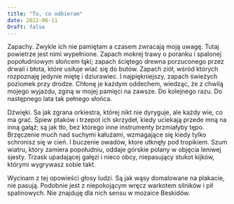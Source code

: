```yaml
---
title: "To, co odbieram"
date: 2022-06-11
Draft: false
---
```


Zapachy. Zwykle ich nie pamiętam a czasem zwracają moją uwagę. 
Tutaj powietrze jest nimi wypełnione. Zapach mokrej trawy o poranku i 
spalonej popołudniowym słońcem łąki; zapach ściętego drewna porzuconego 
przez drwali i błota, które usiłuje wlać się do butów. Zapach ziół, 
wśród których rozpoznaję jedynie miętę i dziurawiec. I najpiękniejszy, 
zapach świeżych poziomek przy drodze. Chłonę je każdym oddechem, wiedząc, 
że z chwilą mojego wyjazdu, zginą w mojej pamięci na zawsze. Do kolejnego razu. 
Do następnego lata tak pełnego słońca.

Dźwięki. Sa jak zgrana orkiestra, której nikt nie dyryguje, ale każdy wie, 
co ma grać. Śpiew ptaków i trzepot ich skrzydeł, kiedy uciekają przede mną 
na inną gałąź; są jak tło, bez którego inne instrumenty brzmiałyby tępo. 
Brzęczenie much nad suchymi kałużami, wzmagające się kiedy tylko schronisz się w cień. 
I buczenie owadów, ktore utknęły pod tropikiem. Szum wiatru, który zamiera popołudniu, 
oddaje górskie polany w objęcia leniwej sjesty. Trzask upadającej gałęzi i nieco obcy, 
niepasujący stukot kijków, którymi wygrywasz sobie takt.

Wycinam z tej opowieści głosy ludzi. Są jak wąsy domalowane na plakacie, nie pasują. 
Podobnie jest z niepokojącym wręcz warkotem silników i pił spalinowych. Nie znajduję 
dla nich sensu w mozaice Beskidów.

